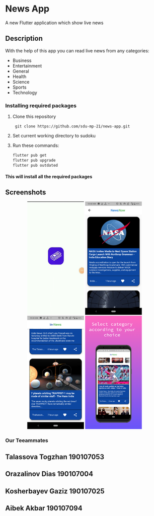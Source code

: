 # News App

A new Flutter application which show live news

## Description

With the help of this app you can read live news from any categories:

* Business 
* Entertainment
* General
* Health
* Science
* Sports
* Technology

### Installing required packages

1. Clone this repository
   ```
    git clone https://github.com/sdu-mp-21/news-app.git
   ```

2. Set current working directory to sudoku

3. Run these commands:
   ```
   flutter pub get
   flutter pub upgrade
   flutter pub outdated
   ```

#### This will install all the required packages

## Screenshots
<p align="middle">


  <img src ="https://github.com/sdu-mp-21/news-app/blob/main/screenshot/g1.gif" width="180" height="360">
  <img src ="https://github.com/sdu-mp-21/news-app/blob/main/screenshot/s1.png" width="180" height="360">
  <img src ="https://github.com/sdu-mp-21/news-app/blob/main/screenshot/s2.png" width="180" height="360">
  <img src ="https://github.com/sdu-mp-21/news-app/blob/main/screenshot/screen_1.png" width="180" height="360">
</p>
 
### Our Teeammates
## Talassova Togzhan 190107053
## Orazalinov Dias 190107004
## Kosherbayev Gaziz 190107025
## Aibek Akbar 190107094



